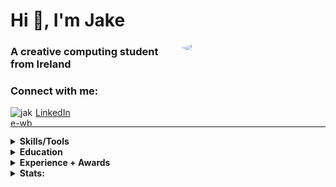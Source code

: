 <h1 align="left">Hi 👋, I'm Jake</h1>

<img align='right' style="border-radius:50%" src="https://user-images.githubusercontent.com/47800618/110992630-13659e00-836e-11eb-949b-7dbc125ca0e3.png" width="230">

<h3 align="left">A creative computing student from Ireland</h3>



<h3 align="left">Connect with me:</h3>
<p align="left">
<a href="https://linkedin.com/in/jake-wb" target="blank"><img align="left" src="https://cdn.jsdelivr.net/npm/simple-icons@3.0.1/icons/linkedin.svg" alt="jake-wb" height="30" width="40"/>LinkedIn
  </a>
</p>


***
<details>
    <summary>
        <b>Skills/Tools</b>
    </summary>
    <br>
    <h5>Languages/Frameworks</h5>
    <table>
        <tr>
            <td>
              HTML
              <img src="https://raw.githubusercontent.com/devicons/devicon/master/icons/html5/html5-original-wordmark.svg" alt="html5" width="40" height="40"/>
            </td>
            <td>
              CSS
              <img src="https://raw.githubusercontent.com/devicons/devicon/master/icons/css3/css3-original-wordmark.svg" alt="css3" width="40" height="40"/>
            </td>
            <td>
              JavaScript
              <img src="https://raw.githubusercontent.com/devicons/devicon/master/icons/javascript/javascript-original.svg" alt="javascript" width="40" height="40"/>
            </td>
            <td>
              PHP
              <img src="https://raw.githubusercontent.com/devicons/devicon/master/icons/php/php-original.svg" alt="php" width="40" height="40"/>
            </td>
            <td>
              MySQL
              <img src="https://raw.githubusercontent.com/devicons/devicon/master/icons/mysql/mysql-original-wordmark.svg" alt="mysql" width="40" height="40"/>
            </td>
            <td>
              Java
              <img src="https://raw.githubusercontent.com/devicons/devicon/master/icons/java/java-original.svg" alt="java" width="40" height="40"/>
            </td>
            <td>
              Bootstrap
              <img src="https://raw.githubusercontent.com/devicons/devicon/master/icons/bootstrap/bootstrap-plain-wordmark.svg" alt="bootstrap" width="40" height="40"/>
            </td>
            <td>
              Phaser.js
            </td>
            <td>
              Bash
              <img src="https://www.vectorlogo.zone/logos/gnu_bash/gnu_bash-icon.svg" alt="bash" width="40" height="40"/>
            </td>
        </tr>
    </table>
        <h5>Editors/IDEs</h5>
    <table>
        <tr>
            <td>Visual Studio Code</td>
            <td>IntelliJ IDEA</td>
        </tr>
    </table>
            <h5>Other tools</h5>
    <table>
        <tr>
            <td>Adobe Illustrator<img src="https://www.vectorlogo.zone/logos/adobe_illustrator/adobe_illustrator-icon.svg" alt="illustrator" width="40" height="40"/> </td>
            <td>
              Adobe Photoshop
              <img src="https://raw.githubusercontent.com/devicons/devicon/master/icons/photoshop/photoshop-line.svg" alt="photoshop" width="40" height="40"/>
           </td>
          <td>
            Figma<img src="https://www.vectorlogo.zone/logos/figma/figma-icon.svg" alt="figma" width="40" height="40"/> 
          </td>
        </tr>
    </table>
</details>

<details>
  <summary>
      <b>Education</b>
  </summary>
  <br>
  <table>
          <td>Web Design & Digital Media (Level 5 Certificate, 2019)</td>
          <td>Creative Computing (Level 8 Bsc, 2019-Present)</td>
      </tr>
  </table>
</details>
  
<details>
  <summary>
      <b>Experience + Awards</b>
  </summary>
  <br>
  <table>
      <tr>
          <td>Part-time graphic design for AOSL Ltd (~3 years)</td>
          <td>Web Design/Digital media grad of the year 2019 (BFEI)</td>
      </tr>
  </table>
</details>

<details>
  <summary><b>Stats:</b></summary>
<p>
  <img align="center" src="https://github-readme-stats.vercel.app/api/top-langs?username=jakewarrenblack&show_icons=true&locale=en&layout=compact" alt="jakewarrenblack" />
</p>

<p>
  <img align="center" src="https://github-readme-streak-stats.herokuapp.com/?user=jakewarrenblack&" alt="jakewarrenblack" />
</p>
</details>
